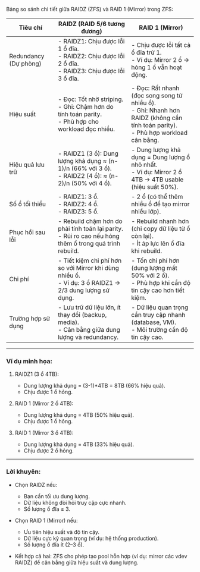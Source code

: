 Bảng so sánh chi tiết giữa RAIDZ (ZFS) và RAID 1 (Mirror) trong ZFS:

| Tiêu chí               | RAIDZ (RAID 5/6 tương đương)                     | RAID 1 (Mirror)                                   |
|----------------------------|------------------------------------------------------|------------------------------------------------------|
| Redundancy (Dự phòng)   | - RAIDZ1: Chịu được lỗi 1 ổ đĩa.<br>- RAIDZ2: Chịu được lỗi 2 ổ đĩa.<br>- RAIDZ3: Chịu được lỗi 3 ổ đĩa. | - Chịu được lỗi tất cả ổ đĩa trừ 1.<br>- Ví dụ: Mirror 2 ổ → hỏng 1 ổ vẫn hoạt động. |
| Hiệu suất               | - Đọc: Tốt nhờ striping.<br>- Ghi: Chậm hơn do tính toán parity.<br>- Phù hợp cho workload đọc nhiều. | - Đọc: Rất nhanh (đọc song song từ nhiều ổ).<br>- Ghi: Nhanh hơn RAIDZ (không cần tính toán parity).<br>- Phù hợp workload cân bằng. |
| Hiệu quả lưu trữ       | - RAIDZ1 (3 ổ): Dung lượng khả dụng ≈ (n-1)/n (66% với 3 ổ).<br>- RAIDZ2 (4 ổ): ≈ (n-2)/n (50% với 4 ổ). | - Dung lượng khả dụng = Dung lượng ổ nhỏ nhất.<br>- Ví dụ: Mirror 2 ổ 4TB → 4TB usable (hiệu suất 50%). |
| Số ổ tối thiểu         | - RAIDZ1: 3 ổ.<br>- RAIDZ2: 4 ổ.<br>- RAIDZ3: 5 ổ. | - 2 ổ (có thể thêm nhiều ổ để tạo mirror nhiều lớp). |
| Phục hồi sau lỗi       | - Rebuild chậm hơn do phải tính toán lại parity.<br>- Rủi ro cao nếu hỏng thêm ổ trong quá trình rebuild. | - Rebuild nhanh hơn (chỉ copy dữ liệu từ ổ còn lại).<br>- Ít áp lực lên ổ đĩa khi rebuild. |
| Chi phí                | - Tiết kiệm chi phí hơn so với Mirror khi dùng nhiều ổ.<br>- Ví dụ: 3 ổ RAIDZ1 → 2/3 dung lượng sử dụng. | - Tốn chi phí hơn (dung lượng mất 50% với 2 ổ).<br>- Phù hợp khi cần độ tin cậy cao hơn tiết kiệm. |
| Trường hợp sử dụng     | - Lưu trữ dữ liệu lớn, ít thay đổi (backup, media).<br>- Cân bằng giữa dung lượng và redundancy. | - Dữ liệu quan trọng cần truy cập nhanh (database, VM).<br>- Môi trường cần độ tin cậy cao. |

---

### Ví dụ minh họa:
1. RAIDZ1 (3 ổ 4TB):  
   - Dung lượng khả dụng = (3-1)*4TB = 8TB (66% hiệu quả).  
   - Chịu được 1 ổ hỏng.  

2. RAID 1 (Mirror 2 ổ 4TB):  
   - Dung lượng khả dụng = 4TB (50% hiệu quả).  
   - Chịu được 1 ổ hỏng.  

3. RAID 1 (Mirror 3 ổ 4TB):  
   - Dung lượng khả dụng = 4TB (33% hiệu quả).  
   - Chịu được 2 ổ hỏng.  

---

### Lời khuyên:
- Chọn RAIDZ nếu:  
  - Bạn cần tối ưu dung lượng.  
  - Dữ liệu không đòi hỏi truy cập cực nhanh.  
  - Số lượng ổ đĩa ≥ 3.  

- Chọn RAID 1 (Mirror) nếu:  
  - Ưu tiên hiệu suất và độ tin cậy.  
  - Dữ liệu cực kỳ quan trọng (ví dụ: hệ thống production).  
  - Số lượng ổ đĩa ít (2–3 ổ).  

- Kết hợp cả hai: ZFS cho phép tạo pool hỗn hợp (ví dụ: mirror các vdev RAIDZ) để cân bằng giữa hiệu suất và dung lượng.
